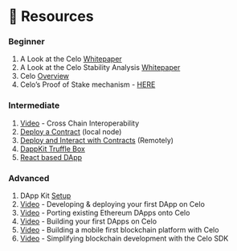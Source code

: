 # 👀 Resources

### Beginner

1. A Look at the Celo [Whitepaper](https://medium.com/celoorg/a-look-at-the-celo-whitepaper-c0061118ffd4?source=collection_category---4------12-----------------------)
2. A Look at the Celo Stability Analysis [Whitepaper](https://medium.com/celoorg/a-look-at-the-celo-stability-analysis-white-paper-part-1-23edd5ef8b5)
3. Celo [Overview](https://docs.celo.org/overview)
4. Celo’s Proof of Stake mechanism - [HERE](https://medium.com/celoorg/celos-proof-of-stake-mechanism-31061fbebea)

### Intermediate

1. [Video](https://youtu.be/2uBvMhxBBeU?list=PLsQbsop73cfGmUdABArPaXagPB2EpBkNc) - Cross Chain Interoperability
2. [Deploy a Contract](https://docs.celo.org/developer-guide/start/hellocontracts) \(local node\)
3. [Deploy and Interact with Contracts](https://docs.celo.org/developer-guide/start/hello-contract-remote-node) \(Remotely\)
4. [DappKit Truffle Box](https://docs.celo.org/developer-guide/start/hello-mobile-dapp)
5. [React based DApp](https://docs.celo.org/developer-guide/start/web-dapp)

### Advanced

1. DApp Kit [Setup](https://docs.celo.org/developer-guide/dappkit/setup)
2. [Video](https://youtu.be/kO6Wm8pgKXU?list=PLsQbsop73cfGmUdABArPaXagPB2EpBkNc) - Developing & deploying your first DApp on Celo
3. [Video](https://youtu.be/C6_8tze5Bw8?list=PLsQbsop73cfGmUdABArPaXagPB2EpBkNc) - Porting existing Ethereum DApps onto Celo
4. [Video](https://youtu.be/1E3j-fjZtKE?list=PLsQbsop73cfGmUdABArPaXagPB2EpBkNc) - Building your first DApps on Celo
5. [Video](https://youtu.be/bp2loYXPhbM?list=PLsQbsop73cfGmUdABArPaXagPB2EpBkNc) - Building a mobile first blockchain platform with Celo
6. [Video](https://youtu.be/Rg33B0E2DTM?list=PLsQbsop73cfGmUdABArPaXagPB2EpBkNc) - Simplifying blockchain development with the Celo SDK

